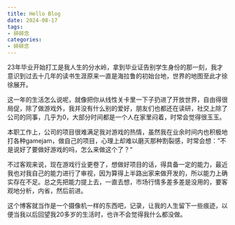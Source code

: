 ```yaml
---
title: Hello Blog
date: 2024-08-17 
tags: 
- 碎碎念
categories: 
- 碎碎念
---
```


23年毕业开始打工是我人生的分水岭，拿到毕业证告别学生身份的那一刻，我才意识到过去十几年的读书生涯原来一直是海拉鲁的初始台地，世界的地图至此才徐徐展开。

这一年的生活怎么说呢，就像把你从线性关卡里一下子扔进了开放世界，自由得很局促，除了做游戏外，我并没有什么别的爱好，朋友们也都还在读研，社交上除了公司的同事，几乎为0，大部分时间都是一个人在家里闷着，时常会觉得很玉玉。

本职工作上，公司的项目很难满足我对游戏的热情，虽然我在业余时间内也积极地打各种gamejam，做自己的项目，心理上却难以磨灭那种割裂感，时常会想：”不是说好了要做好游戏的吗，怎么来做这个了？“

不过客观来说，现在游戏行业更卷了，想做好项目的话，得具备一定的能力，最近我也对我自己的能力进行了审视，因为算得上半路出家来做开发的，所以能力上确实存在不足。总之先把能力提上去，一直去想，市场行情多差多差是没用的，要客观地分析，内省，然后前进。

这个博客就当作是一个摄像机一样的东西吧，记录，让我的人生留下一些痕迹，以便当我以后回望我20多岁的生活时，也许不会觉得我什么都没做。

